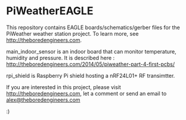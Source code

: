 PiWeatherEAGLE
==============


This repository contains EAGLE boards/schematics/gerber files for the PiWeather weather station project.
To learn more, see http://theboredengineers.com.

main_indoor_sensor is an indoor board that can monitor temperature, humidity and pressure.
It is described here : http://theboredengineers.com/2014/05/piweather-part-4-first-pcbs/

rpi_shield is Raspberry Pi shield hosting a nRF24L01+ RF transimtter. 

If you are interested in this project, please visit http://theboredengineers.com, let a comment
or send an email to alex@theboredengineers.com

:)


